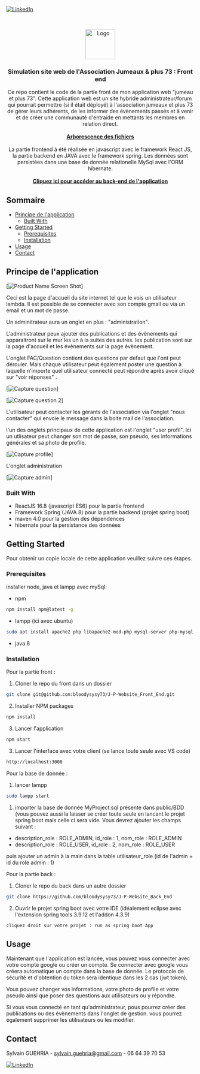 <!--
*** Thanks for checking out this README Template. If you have a suggestion that would
*** make this better, please fork the repo and create a pull request or simply open
*** an issue with the tag "enhancement".
*** Thanks again! Now go create something AMAZING! :D
***
***
***
*** To avoid retyping too much info. Do a search and replace for the following:
*** github_username, repo, twitter_handle, email
-->





<!-- PROJECT SHIELDS -->
<!--
*** I'm using markdown "reference style" links for readability.
*** Reference links are enclosed in brackets [ ] instead of parentheses ( ).
*** See the bottom of this document for the declaration of the reference variables
*** for contributors-url, forks-url, etc. This is an optional, concise syntax you may use.
*** https://www.markdownguide.org/basic-syntax/#reference-style-links
-->

[![LinkedIn][linkedin-shield]][linkedin-url]



<!-- PROJECT LOGO -->
<br />
<p align="center">
  <a href="https://github.com/bloodysysy73/J-P-Website_Front_End">
    <img src="public/images/logojp.jpg" alt="Logo" width="auto" height="80">
  </a>

  <h3 align="center">Simulation site web de l'Association Jumeaux & plus 73 : Front end</h3>

  <p align="center">
    Ce repo contient le code de la partie front de mon application web "jumeau et plus 73". Cette application web est un site hybride administrateur/forum qui pourrait permettre (si il était déployé) à l'association jumeaux et plus 73 de gérer leurs adhérents, de les informer des évènements passés et à venir et de créer une communauté d'entraide en mettants les membres en relation direct.
   <br />
    <br />
    <a href="https://github.com/bloodysysy73/J-P-Website_Front_End"><strong>Arborescence des fichiers</strong></a>
    <br />
  
  <br />
  La partie frontend à été réalisée en javascript avec le framework React JS, la partie backend en JAVA avec le framework spring. Les données sont persistées dans une base de donnée relationelle MySql avec l'ORM hibernate.<br /><br />
    <a href="https://github.com/bloodysysy73/J-P-Website_Back_End"><strong>Cliquez ici pour accéder au back-end de l'application</strong></a>
    <br />
</p>



<!-- TABLE OF CONTENTS -->
## Sommaire

* [Principe de l'application](#principe-de-lapplication)
  * [Built With](#built-with)
* [Getting Started](#getting-started)
  * [Prerequisites](#prerequisites)
  * [Installation](#installation)
* [Usage](#usage)
* [Contact](#contact)



<!-- ABOUT THE PROJECT -->
## Principe de l'application

[![Product Name Screen Shot][product-screenshot]]

Ceci est la page d'accueil du site internet tel que le vois un utilisateur lambda. Il est possible de se connecter avec son compte gmail ou via un email et un mot de passe.

Un adminitrateur aura un onglet en plus : "administration".

L'administrateur peux ajouter des publications et des évènements qui apparaitront sur le mur les un à la suites des autres. les publication sont sur la page d'accueil et les évènements sur la page évènement.

L'onglet FAC/Question contient des questions par defaut que l'ont peut dérouler. Mais chaque utilisateur peut également poster une question à laquelle n'importe quel utilisateur connecté peut répondre après avoir cliqué sur "voir réponses" . 

[![Capture question][capture-question]]

[![Capture question 2][capture-question-2]]

L'utilisateur peut contacter les gérants de l'association via l'onglet "nous contacter" qui envoie le message dans la boite mail de l'association.

l'un des onglets principaux de cette application est l'onglet "user profil". Ici un utlisateur peut changer son mot de passe, son pseudo, ses informations générales et sa photo de profile. 

[![Capture profile][capture-profile]]

L'onglet administration

[![Capture admin][capture-admin]]

### Built With

* []() ReactJS 16.8 (javascript ES6) pour la partie frontend
* []() Framework Spring (JAVA 8) pour la partie backend (projet spring boot)
* []() maven 4.0 pour la gestion des dépendences 
* []() hibernate pour la persistance des données

<!-- GETTING STARTED -->
## Getting Started

Pour obtenir un copie locale de cette application veuillez suivre ces étapes. 

### Prerequisites

installer node, java et lampp avec mySql:
* npm
```sh
npm install npm@latest -g
```
* lampp (ici avec ubuntu)
```sh
sudo apt install apache2 php libapache2-mod-php mysql-server php-mysql
```
* java 8

### Installation
Pour la partie front : 
 
1. Cloner le repo du front dans un dossier
```sh
git clone git@github.com:bloodysysy73/J-P-Website_Front_End.git
```
2. Installer NPM packages
```sh
npm install
```
3. Lancer l'application 
```sh
npm start
```
3. Lancer l'interface avec votre client (se lance toute seule avec VS code)
```sh
http://localhost:3000
```

Pour la base de donnée : 

1. lancer lampp

```sh
sudo lampp start
```
1. importer la base de donnée MyProject.sql présente dans public/BDD
(vous pouvez aussi la laisser se créer toute seule en lancant le projet spring boot mais celle ci sera vide. Vous devrez ajouter les champs suivant :

* description_role : ROLE_ADMIN, id_role : 1, nom_role : ROLE_ADMIN
* description_role : ROLE_USER, id_role : 2, nom_role : ROLE_USER

puis ajouter un admin à la main dans la table utilisateur_role (id de l'admin + id du role admin : 1)

Pour la partie back : 

1. Cloner le repo du back dans un autre dossier
```sh
git clone https://github.com/bloodysysy73/J-P-Website_Back_End
```
2. Ouvrir le projet spring boot avec votre IDE (idéalement eclipse avec l'extension spring tools 3.9.12 et l'addon 4.3.9)
```sh
cliquez droit sur votre projet : run as spring boot App
```


<!-- USAGE EXAMPLES -->
## Usage

Maintenant que l'application est lancée, vous pouvez vous connecter avec votre compte google ou créer un compte.
Se connecter avec google vous créera automatique un compte dans la base de donnée. Le protocole de sécurité et d'obtention du token sera identique dans les 2 cas (jwt token).

Vous pouvez changer vos informations, votre photo de profile et votre pseudo ainsi que poser des questions aux utilisateurs ou y répondre.

Si vous vous connecté en tant qu'administrateur, pous pourrez créer des publications ou des évènements dans l'onglet de gestion. vous pourrez également supprimer les utilisateurs ou les modifier.


<!-- CONTACT -->
## Contact

Sylvain GUEHRIA   - sylvain.guehria@gmail.com - 06 64 39 70 53

[![LinkedIn][linkedin-shield]][linkedin-url]



<!-- MARKDOWN LINKS & IMAGES -->
<!-- https://www.markdownguide.org/basic-syntax/#reference-style-links -->
[linkedin-shield]: https://img.shields.io/badge/-LinkedIn-black.svg?style=flat-square&logo=linkedin&colorB=555
[linkedin-url]: https://www.linkedin.com/in/sylvain-guehria-ab9737134/
[product-screenshot]: public/images/capture1.png
[capture-question]: public/images/capture2.png
[capture-question-2]: public/images/Capture3.png
[capture-profile]: public/images/Capture5.png
[capture-admin]: public/images/capture7.png

